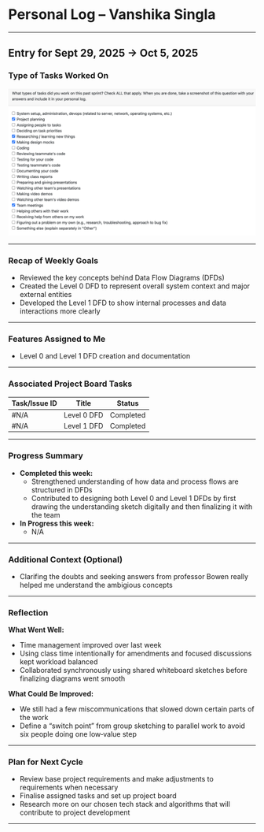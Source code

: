 # Personal Log – Vanshika Singla

---

## Entry for Sept 29, 2025 → Oct 5, 2025

### Type of Tasks Worked On
![Personal Log](../../../screenshots/Week%205%20Personal%20Log-%20VanshikaSingla.png)

---

### Recap of Weekly Goals
- Reviewed the key concepts behind Data Flow Diagrams (DFDs)  
- Created the Level 0 DFD to represent overall system context and major external entities  
- Developed the Level 1 DFD to show internal processes and data interactions more clearly  

---

### Features Assigned to Me
- Level 0 and Level 1 DFD creation and documentation  

---

### Associated Project Board Tasks
| Task/Issue ID | Title       | Status     |
|---------------|-------------|------------|
| #N/A          | Level 0 DFD | Completed  |
| #N/A          | Level 1 DFD | Completed  |

---

### Progress Summary
- **Completed this week:**  
  - Strengthened understanding of how data and process flows are structured in DFDs  
  - Contributed to designing both Level 0 and Level 1 DFDs by first drawing the understanding sketch digitally and then finalizing it with the team
- **In Progress this week:**  
  - N/A  

---

### Additional Context (Optional)
- Clarifing the doubts and seeking answers from professor Bowen really helped me understand the ambigious concepts

---

### Reflection
**What Went Well:**  
* Time management improved over last week
* Using class time intentionally for amendments and focused discussions kept workload balanced  
* Collaborated synchronously using shared whiteboard sketches before finalizing diagrams went smooth

**What Could Be Improved:**  
* We still had a few miscommunications that slowed down certain parts of the work  
* Define a “switch point” from group sketching to parallel work to avoid six people doing one low‑value step  
  

---

### Plan for Next Cycle
* Review base project requirements and make adjustments to requirements when necessary  
* Finalise assigned tasks and set up project board  
* Research more on our chosen tech stack and algorithms that will contribute to project development  

---
